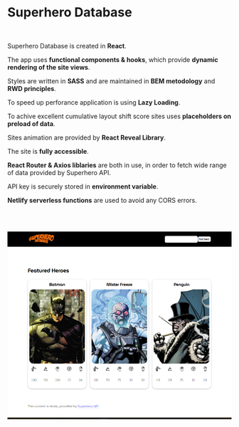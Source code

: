 # Superhero Database

<br />

Superhero Database is created in **React**. 

The app uses **functional components & hooks**, which provide **dynamic rendering of the site views**. 

Styles are written in **SASS** and are maintained in **BEM metodology** and **RWD principles**.

To speed up perforance application is using **Lazy Loading**.

To achive excellent cumulative layout shift score sites uses **placeholders on preload of data**.

Sites animation are provided by **React Reveal Library**.

The site is **fully accessible**.

**React Router & Axios liblaries** are both in use, in order to fetch wide range of data provided by Superhero API.

API key is securely stored in **environment variable**.

**Netlify serverless functions** are used to avoid any CORS errors. 

<br /><br />

![alt text](https://github.com/Dabrowa123/HeroApiNew/blob/main/src/assets/img/superhero-database.png?raw=true)

